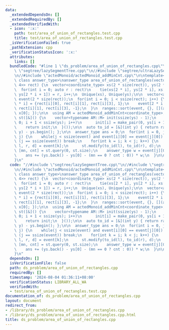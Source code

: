 ```yaml
---
data:
  _extendedDependsOn: []
  _extendedRequiredBy: []
  _extendedVerifiedWith:
  - icon: ':x:'
    path: test/area_of_union_of_rectangles.test.cpp
    title: test/area_of_union_of_rectangles.test.cpp
  _isVerificationFailed: true
  _pathExtension: cpp
  _verificationStatusIcon: ':x:'
  attributes:
    links: []
  bundledCode: "#line 1 \"ds_problem/area_of_union_of_rectangles.cpp\"\n//#include\
    \ \"segtree/lazySegmentTree.cpp\"\n//#include \"segtree/ultraLazySegmentTree.cpp\"\
    \n//#include \"actedMonoid/actedMonoid_addMinCnt.cpp\"\n\ntemplate<class coordinate_type,\
    \ class answer_type>\nanswer_type area_of_union_of_rectangles(vector<array<coordinate_type,\
    \ 4>> rect) {\n  vector<coordinate_type> xs(2 * size(rect)), ys(2 * size(rect));\n\
    \  for(int i = 0; auto r : rect)\n    tie(xs[2 * i], ys[2 * i], xs[2 * i + 1],\
    \ ys[2 * i + 1]) = r, i++;\n  Unique(xs), Unique(ys);\n\n  vector<array<int, 4>>\
    \ event(2 * size(rect));\n  for(int i = 0; i < ssize(rect); i++) {\n    event[2\
    \ * i] = {rect[i][0], rect[i][1], rect[i][3], 1};\n    event[2 * i + 1] = {rect[i][2],\
    \ rect[i][1], rect[i][3], -1};\n  }\n  ranges::sort(event, {}, [](auto &x) { return\
    \ x[0]; });\n\n  using AM = actedMonoid_addMinCnt<coordinate_type>;\n  ultraLazySegmentTree<AM>\
    \ st([&]() {\n    vector<typename AM::M> init(ssize(ys) - 1);\n    for(int i =\
    \ 0; i + 1 < ssize(ys); i++)\n      init[i] = make_pair(0, ys[i + 1] - ys[i]);\n\
    \    return init;\n  }());\n\n  auto to_id = [&](int y) { return ranges::lower_bound(ys,\
    \ y) - ys.begin(); };\n\n  answer_type ans = 0;\n  for(int i = 0, j = 0; ; i =\
    \ j) {\n    while(j < ssize(event) and event[i][0] == event[j][0]) j++;\n    if\
    \ (j == ssize(event)) break;\n    for(int k = i; k < j; k++) {\n      auto [_,\
    \ l, r, d] = event[k];\n      st.modify(to_id(l), to_id(r), d);\n    }\n    auto\
    \ [mn, cnt] = st.query(0, st.size);\n    answer_type w = event[j][0] - event[i][0];\n\
    \    ans += (ys.back() - ys[0] - (mn == 0 ? cnt : 0)) * w;\n  }\n\n  return ans;\n\
    }\n"
  code: "//#include \"segtree/lazySegmentTree.cpp\"\n//#include \"segtree/ultraLazySegmentTree.cpp\"\
    \n//#include \"actedMonoid/actedMonoid_addMinCnt.cpp\"\n\ntemplate<class coordinate_type,\
    \ class answer_type>\nanswer_type area_of_union_of_rectangles(vector<array<coordinate_type,\
    \ 4>> rect) {\n  vector<coordinate_type> xs(2 * size(rect)), ys(2 * size(rect));\n\
    \  for(int i = 0; auto r : rect)\n    tie(xs[2 * i], ys[2 * i], xs[2 * i + 1],\
    \ ys[2 * i + 1]) = r, i++;\n  Unique(xs), Unique(ys);\n\n  vector<array<int, 4>>\
    \ event(2 * size(rect));\n  for(int i = 0; i < ssize(rect); i++) {\n    event[2\
    \ * i] = {rect[i][0], rect[i][1], rect[i][3], 1};\n    event[2 * i + 1] = {rect[i][2],\
    \ rect[i][1], rect[i][3], -1};\n  }\n  ranges::sort(event, {}, [](auto &x) { return\
    \ x[0]; });\n\n  using AM = actedMonoid_addMinCnt<coordinate_type>;\n  ultraLazySegmentTree<AM>\
    \ st([&]() {\n    vector<typename AM::M> init(ssize(ys) - 1);\n    for(int i =\
    \ 0; i + 1 < ssize(ys); i++)\n      init[i] = make_pair(0, ys[i + 1] - ys[i]);\n\
    \    return init;\n  }());\n\n  auto to_id = [&](int y) { return ranges::lower_bound(ys,\
    \ y) - ys.begin(); };\n\n  answer_type ans = 0;\n  for(int i = 0, j = 0; ; i =\
    \ j) {\n    while(j < ssize(event) and event[i][0] == event[j][0]) j++;\n    if\
    \ (j == ssize(event)) break;\n    for(int k = i; k < j; k++) {\n      auto [_,\
    \ l, r, d] = event[k];\n      st.modify(to_id(l), to_id(r), d);\n    }\n    auto\
    \ [mn, cnt] = st.query(0, st.size);\n    answer_type w = event[j][0] - event[i][0];\n\
    \    ans += (ys.back() - ys[0] - (mn == 0 ? cnt : 0)) * w;\n  }\n\n  return ans;\n\
    }\n"
  dependsOn: []
  isVerificationFile: false
  path: ds_problem/area_of_union_of_rectangles.cpp
  requiredBy: []
  timestamp: '2024-08-04 01:36:11+08:00'
  verificationStatus: LIBRARY_ALL_WA
  verifiedWith:
  - test/area_of_union_of_rectangles.test.cpp
documentation_of: ds_problem/area_of_union_of_rectangles.cpp
layout: document
redirect_from:
- /library/ds_problem/area_of_union_of_rectangles.cpp
- /library/ds_problem/area_of_union_of_rectangles.cpp.html
title: ds_problem/area_of_union_of_rectangles.cpp
---
```

